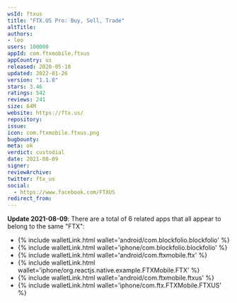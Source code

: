 ```yaml
---
wsId: ftxus
title: "FTX.US Pro: Buy, Sell, Trade"
altTitle: 
authors:
- leo
users: 100000
appId: com.ftxmobile.ftxus
appCountry: us
released: 2020-05-18
updated: 2022-01-26
version: "1.1.8"
stars: 3.46
ratings: 542
reviews: 241
size: 64M
website: https://ftx.us/
repository: 
issue: 
icon: com.ftxmobile.ftxus.png
bugbounty: 
meta: ok
verdict: custodial
date: 2021-08-09
signer: 
reviewArchive:
twitter: ftx_us
social:
  - https://www.facebook.com/FTXUS
redirect_from:
---
```


**Update 2021-08-09**: There are a total of 6 related apps that all appear to belong to the same "FTX":

* {% include walletLink.html wallet='android/com.blockfolio.blockfolio' %}
* {% include walletLink.html wallet='iphone/com.blockfolio.blockfolio' %}
* {% include walletLink.html wallet='android/com.ftxmobile.ftx' %}
* {% include walletLink.html wallet='iphone/org.reactjs.native.example.FTXMobile.FTX' %}
* {% include walletLink.html wallet='android/com.ftxmobile.ftxus' %}
* {% include walletLink.html wallet='iphone/com.ftx.FTXMobile.FTXUS' %}
